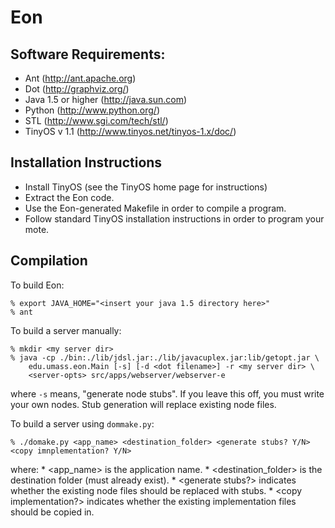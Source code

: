 Eon
===

Software Requirements:
----------------------
* Ant (http://ant.apache.org)
* Dot (http://graphviz.org/)
* Java 1.5 or higher (http://java.sun.com)	
* Python (http://www.python.org/)
* STL (http://www.sgi.com/tech/stl/)
* TinyOS v 1.1 (http://www.tinyos.net/tinyos-1.x/doc/)


Installation Instructions
-------------------------
* Install TinyOS (see the TinyOS home page for instructions)
* Extract the Eon code.
* Use the Eon-generated Makefile in order to compile a program.
* Follow standard TinyOS installation instructions in order to program your mote.


Compilation
-----------

To build Eon:

	% export JAVA_HOME="<insert your java 1.5 directory here>"
	% ant

To build a server manually:

	% mkdir <my server dir>
	% java -cp ./bin:./lib/jdsl.jar:./lib/javacuplex.jar:lib/getopt.jar \
		edu.umass.eon.Main [-s] [-d <dot filename>] -r <my server dir> \ 
		<server-opts> src/apps/webserver/webserver-e
where `-s` means, "generate node stubs".  If you leave this off, you must
write your own nodes.  Stub generation will replace existing node files.

To build a server using `dommake.py`:

	% ./domake.py <app_name> <destination_folder> <generate stubs? Y/N> <copy imnplementation? Y/N>

where: 
	* <app_name> is the application name. 
	* <destination_folder> is the destination folder (must already exist). 
	* <generate stubs?> indicates whether the existing node files should be replaced with stubs. 
	* <copy implementation?> indicates whether the existing implementation files should be copied in. 

